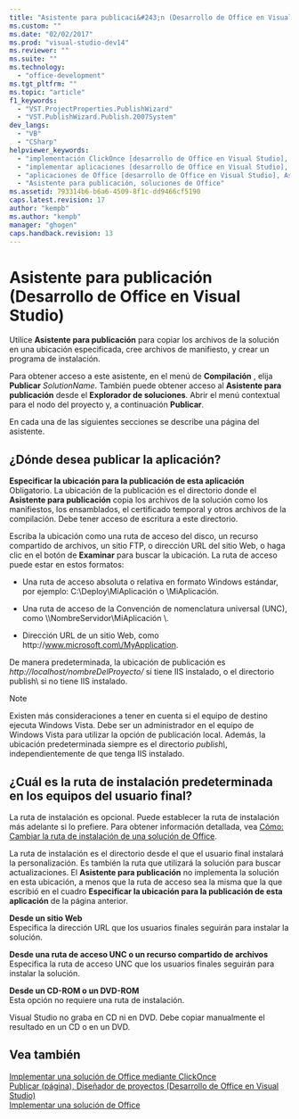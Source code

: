```yaml
---
title: "Asistente para publicaci&#243;n (Desarrollo de Office en Visual Studio)"
ms.custom: ""
ms.date: "02/02/2017"
ms.prod: "visual-studio-dev14"
ms.reviewer: ""
ms.suite: ""
ms.technology: 
  - "office-development"
ms.tgt_pltfrm: ""
ms.topic: "article"
f1_keywords: 
  - "VST.ProjectProperties.PublishWizard"
  - "VST.PublishWizard.Publish.2007System"
dev_langs: 
  - "VB"
  - "CSharp"
helpviewer_keywords: 
  - "implementación ClickOnce [desarrollo de Office en Visual Studio], Asistente para publicación"
  - "implementar aplicaciones [desarrollo de Office en Visual Studio], Asistente para publicación"
  - "aplicaciones de Office [desarrollo de Office en Visual Studio], Asistente para publicación"
  - "Asistente para publicación, soluciones de Office"
ms.assetid: 793314b6-b6a6-4509-8f1c-dd9466cf5190
caps.latest.revision: 17
author: "kempb"
ms.author: "kempb"
manager: "ghogen"
caps.handback.revision: 13
---
```

# Asistente para publicaci&#243;n (Desarrollo de Office en Visual Studio)
  Utilice **Asistente para publicación** para copiar los archivos de la solución en una ubicación especificada, cree archivos de manifiesto, y crear un programa de instalación.  
  
 Para obtener acceso a este asistente, en el menú de **Compilación** , elija **Publicar** *SolutionName*.  También puede obtener acceso al **Asistente para publicación** desde el **Explorador de soluciones**.  Abrir el menú contextual para el nodo del proyecto y, a continuación **Publicar**.  
  
 En cada una de las siguientes secciones se describe una página del asistente.  
  
## ¿Dónde desea publicar la aplicación?  
 **Especificar la ubicación para la publicación de esta aplicación**  
 Obligatorio.  La ubicación de la publicación es el directorio donde el **Asistente para publicación** copia los archivos de la solución como los manifiestos, los ensamblados, el certificado temporal y otros archivos de la compilación.  Debe tener acceso de escritura a este directorio.  
  
 Escriba la ubicación como una ruta de acceso del disco, un recurso compartido de archivos, un sitio FTP, o dirección URL del sitio Web, o haga clic en el botón de **Examinar** para buscar la ubicación.  La ruta de acceso puede estar en estos formatos:  
  
-   Una ruta de acceso absoluta o relativa en formato Windows estándar, por ejemplo: C:\\Deploy\\MiAplicación o \\MiAplicación.  
  
-   Una ruta de acceso de la Convención de nomenclatura universal \(UNC\), como \\\\NombreServidor\\MiAplicación \\.  
  
-   Dirección URL de un sitio Web, como http:\/\/www.microsoft.com\/MyApplication.  
  
 De manera predeterminada, la ubicación de publicación es *http:\/\/localhost\/nombreDelProyecto\/* si tiene IIS instalado, o el directorio publish\\ si no tiene IIS instalado.  
  
> [!NOTE]  
>  Existen más consideraciones a tener en cuenta si el equipo de destino ejecuta Windows Vista.  Debe ser un administrador en el equipo de Windows Vista para utilizar la opción de publicación local.  Además, la ubicación predeterminada siempre es el directorio *publish\\*, independientemente de que tenga IIS instalado.  
  
## ¿Cuál es la ruta de instalación predeterminada en los equipos del usuario final?  
 La ruta de instalación es opcional.  Puede establecer la ruta de instalación más adelante si lo prefiere.  Para obtener información detallada, vea [Cómo: Cambiar la ruta de instalación de una solución de Office](http://msdn.microsoft.com/es-es/d0eaa07b-2d72-4902-899f-2f9fb165b8fd).  
  
 La ruta de instalación es el directorio desde el que el usuario final instalará la personalización.  Es también la ruta que utilizará la solución para buscar actualizaciones.  El **Asistente para publicación** no implementa la solución en esta ubicación, a menos que la ruta de acceso sea la misma que la que escribió en el cuadro **Especificar la ubicación para la publicación de esta aplicación** de la página anterior.  
  
 **Desde un sitio Web**  
 Especifica la dirección URL que los usuarios finales seguirán para instalar la solución.  
  
 **Desde una ruta de acceso UNC o un recurso compartido de archivos**  
 Especifica la ruta de acceso UNC que los usuarios finales seguirán para instalar la solución.  
  
 **Desde un CD\-ROM o un DVD\-ROM**  
 Esta opción no requiere una ruta de instalación.  
  
 Visual Studio no graba en CD ni en DVD.  Debe copiar manualmente el resultado en un CD o en un DVD.  
  
## Vea también  
 [Implementar una solución de Office mediante ClickOnce](../vsto/deploying-an-office-solution-by-using-clickonce.md)   
 [Publicar &#40;página&#41;, Diseñador de proyectos &#40;Desarrollo de Office en Visual Studio&#41;](../vsto/publish-page-project-designer-office-development-in-visual-studio.md)   
 [Implementar una solución de Office](../vsto/deploying-an-office-solution.md)  
  
  